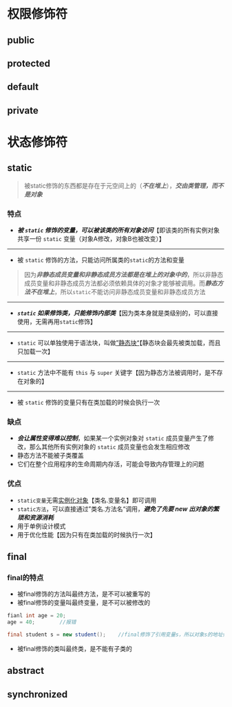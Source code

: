 # 权限修饰符
## public

## protected

## default

## private

# 状态修饰符
## static
>被static修饰的东西都是存在于元空间上的（***不在堆上***），***交由类管理，而不是对象***

### 特点
-  ***被 `static` 修饰的变量，可以被该类的所有对象访问***【即该类的所有实例对象共享一份 `static` 变量（对象A修改，对象B也被改变）】
---
-  被 `static` 修饰的方法，只能访问所属类的`static`的方法和变量

>因为***非静态成员变量和非静态成员方法都是在堆上的对象中的***，所以非静态成员变量和非静态成员方法都必须依赖具体的对象才能够被调用。而***静态方法不在堆上***，所以`static`不能访问非静态成员变量和非静态成员方法

---
-  ***`static` 如果修饰类，只能修饰内部类***【因为类本身就是类级别的，可以直接使用，无需再用`static`修饰】
---
-  `static` 可以单独使用于语法块，叫做<u>”静态块“</u>【静态块会最先被类加载，而且只加载一次】
---
-  `static` 方法中不能有 `this` 与 `super` 关键字【因为静态方法被调用时，是不存在对象的】
---
-  被 `static` 修饰的变量只有在类加载的时候会执行一次

### 缺点
- ***会让属性变得难以控制***，如果某一个实例对象对 `static` 成员变量产生了修改，那么其他所有实例对象的 `static` 成员变量也会发生相应修改
- 静态方法不能被子类覆盖
- 它们在整个应用程序的生命周期内存活，可能会导致内存管理上的问题

### 优点
- `static变量`无需<u>实例化对象</u>【类名.变量名】即可调用
- `static方法`，可以直接通过”类名.方法名“调用，***避免了先要 new 出对象的繁琐和资源消耗***
- 用于单例设计模式
- 用于优化性能【因为只有在类加载的时候执行一次】

## final
### final的特点
-  被final修饰的方法叫最终方法，是不可以被重写的
-  被final修饰的变量叫最终变量，是不可以被修改的
```java
fianl int age = 20;
age = 40;        //报错
```

```java
final student s = new student();    //final修饰了引用变量s，所以对象s的地址值不能被修改
```

-  被final修饰的类叫最终类，是不能有子类的


## abstract

## synchronized













































